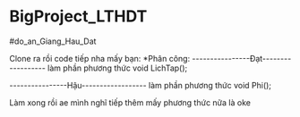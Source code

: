 # BigProject_LTHDT
#do_an_Giang_Hau_Dat

Clone ra rồi code tiếp nha mấy bạn:
*Phân công:
----------------Đạt------------------
làm phần phương thức void LichTap();

----------------Hậu------------------
làm phần phương thức void Phi();


Làm xong rồi ae mình nghĩ tiếp thêm mấy phương thức nữa là oke
